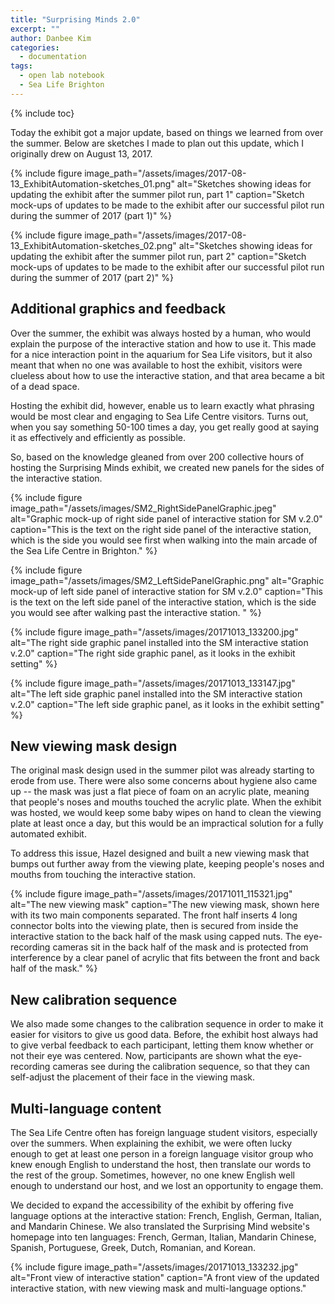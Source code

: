 ```yaml
---
title: "Surprising Minds 2.0"
excerpt: ""
author: Danbee Kim
categories:
  - documentation
tags:
  - open lab notebook
  - Sea Life Brighton
---
```

{% include toc}

Today the exhibit got a major update, based on things we learned from over the summer. Below are sketches I made to plan out this update, which I originally drew on August 13, 2017. 

{% include figure image_path="/assets/images/2017-08-13_ExhibitAutomation-sketches_01.png" alt="Sketches showing ideas for updating the exhibit after the summer pilot run, part 1" caption="Sketch mock-ups of updates to be made to the exhibit after our successful pilot run during the summer of 2017 (part 1)" %}

{% include figure image_path="/assets/images/2017-08-13_ExhibitAutomation-sketches_02.png" alt="Sketches showing ideas for updating the exhibit after the summer pilot run, part 2" caption="Sketch mock-ups of updates to be made to the exhibit after our successful pilot run during the summer of 2017 (part 2)" %}

## Additional graphics and feedback
Over the summer, the exhibit was always hosted by a human, who would explain the purpose of the interactive station and how to use it. This made for a nice interaction point in the aquarium for Sea Life visitors, but it also meant that when no one was available to host the exhibit, visitors were clueless about how to use the interactive station, and that area became a bit of a dead space. 

Hosting the exhibit did, however, enable us to learn exactly what phrasing would be most clear and engaging to Sea Life Centre visitors. Turns out, when you say something 50-100 times a day, you get really good at saying it as effectively and efficiently as possible. 

So, based on the knowledge gleaned from over 200 collective hours of hosting the Surprising Minds exhibit, we created new panels for the sides of the interactive station. 

{% include figure image_path="/assets/images/SM2_RightSidePanelGraphic.jpeg" alt="Graphic mock-up of right side panel of interactive station for SM v.2.0" caption="This is the text on the right side panel of the interactive station, which is the side you would see first when walking into the main arcade of the Sea Life Centre in Brighton." %}

{% include figure image_path="/assets/images/SM2_LeftSidePanelGraphic.png" alt="Graphic mock-up of left side panel of interactive station for SM v.2.0" caption="This is the text on the left side panel of the interactive station, which is the side you would see after walking past the interactive station. " %}

{% include figure image_path="/assets/images/20171013_133200.jpg" alt="The right side graphic panel installed into the SM interactive station v.2.0" caption="The right side graphic panel, as it looks in the exhibit setting" %}

{% include figure image_path="/assets/images/20171013_133147.jpg" alt="The left side graphic panel installed into the SM interactive station v.2.0" caption="The left side graphic panel, as it looks in the exhibit setting" %}

## New viewing mask design

The original mask design used in the summer pilot was already starting to erode from use. There were also some concerns about hygiene also came up -- the mask was just a flat piece of foam on an acrylic plate, meaning that people's noses and mouths touched the acrylic plate. When the exhibit was hosted, we would keep some baby wipes on hand to clean the viewing plate at least once a day, but this would be an impractical solution for a fully automated exhibit. 

To address this issue, Hazel designed and built a new viewing mask that bumps out further away from the viewing plate, keeping people's noses and mouths from touching the interactive station. 

{% include figure image_path="/assets/images/20171011_115321.jpg" alt="The new viewing mask" caption="The new viewing mask, shown here with its two main components separated. The front half inserts 4 long connector bolts into the viewing plate, then is secured from inside the interactive station to the back half of the mask using capped nuts. The eye-recording cameras sit in the back half of the mask and is protected from interference by a clear panel of acrylic that fits between the front and back half of the mask." %}

## New calibration sequence

We also made some changes to the calibration sequence in order to make it easier for visitors to give us good data. Before, the exhibit host always had to give verbal feedback to each participant, letting them know whether or not their eye was centered. Now, participants are shown what the eye-recording cameras see during the calibration sequence, so that they can self-adjust the placement of their face in the viewing mask. 

## Multi-language content

The Sea Life Centre often has foreign language student visitors, especially over the summers. When explaining the exhibit, we were often lucky enough to get at least one person in a foreign language visitor group who knew enough English to understand the host, then translate our words to the rest of the group. Sometimes, however, no one knew English well enough to understand our host, and we lost an opportunity to engage them. 

We decided to expand the accessibility of the exhibit by offering five language options at the interactive station: French, English, German, Italian, and Mandarin Chinese. We also translated the Surprising Mind website's homepage into ten languages: French, German, Italian, Mandarin Chinese, Spanish, Portuguese, Greek, Dutch, Romanian, and Korean. 

{% include figure image_path="/assets/images/20171013_133232.jpg" alt="Front view of interactive station" caption="A front view of the updated interactive station, with new viewing mask and multi-language options."
